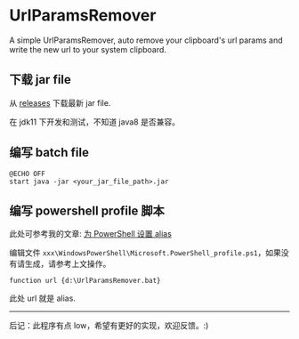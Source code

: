 # UrlParamsRemover
A simple UrlParamsRemover, auto remove your clipboard's url params and write the new url to your system clipboard.

## 下载 jar file

从 [releases](https://github.com/hellodk34/UrlParamsRemover/releases/latest/download/UrlParamsRemover.jar) 下载最新 jar file.

在 jdk11 下开发和测试，不知道 java8 是否兼容。

## 编写 batch file

```
@ECHO OFF
start java -jar <your_jar_file_path>.jar
```

## 编写 powershell profile 脚本

此处可参考我的文章: [为 PowerShell 设置 alias](https://hellodk.cn/post/935)

编辑文件 `xxx\WindowsPowerShell\Microsoft.PowerShell_profile.ps1`，如果没有请生成，请参考上文操作。

```
function url {d:\UrlParamsRemover.bat}
```

此处 url 就是 alias.

---

后记：此程序有点 low，希望有更好的实现，欢迎反馈。:)
